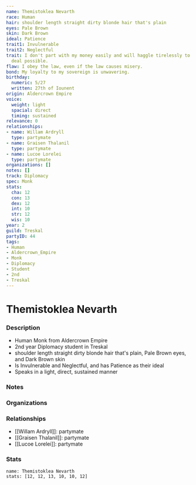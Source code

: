 ```yaml
---
name: Themistoklea Nevarth
race: Human
hair: shoulder length straight dirty blonde hair that's plain
eyes: Pale Brown
skin: Dark Brown
ideal: Patience
trait1: Invulnerable
trait2: Neglectful
trait: I don't part with my money easily and will haggle tirelessly to get the best
  deal possible.
flaw: I obey the law, even if the law causes misery.
bond: My loyalty to my sovereign is unwavering.
birthday:
  numeric: 5/27
  written: 27th of Iounent
origin: Aldercrown Empire
voice:
  weight: light
  spacial: direct
  timing: sustained
relevance: 0
relationships:
- name: Willam Ardryll
  type: partymate
- name: Graisen Thalanil
  type: partymate
- name: Lucoe Lorelei
  type: partymate
organizations: []
notes: []
track: Diplomacy
spec: Monk
stats:
  cha: 12
  con: 13
  dex: 12
  int: 10
  str: 12
  wis: 10
year: 2
guild: Treskal
partyID: 44
tags:
- Human
- Aldercrown_Empire
- Monk
- Diplomacy
- Student
- 2nd
- Treskal
---
```

# Themistoklea Nevarth
### Description
- Human Monk from Aldercrown Empire
- 2nd year Diplomacy student in Treskal
- shoulder length straight dirty blonde hair that's plain, Pale Brown eyes, and Dark Brown skin
- Is Invulnerable and Neglectful, and has Patience as their ideal
- Speaks in a light, direct, sustained manner

### Notes

### Organizations

### Relationships
- [[Willam Ardryll]]: partymate
- [[Graisen Thalanil]]: partymate
- [[Lucoe Lorelei]]: partymate

### Stats
```statblock
name: Themistoklea Nevarth
stats: [12, 12, 13, 10, 10, 12]
```